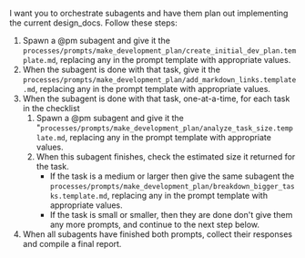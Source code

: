 I want you to orchestrate subagents and have them plan out implementing the current design_docs. Follow these steps:

1. Spawn a @pm subagent and give it the `processes/prompts/make_development_plan/create_initial_dev_plan.template.md`, replacing any <parameters> in the prompt template with appropriate values.
2. When the subagent is done with that task, give it the `processes/prompts/make_development_plan/add_markdown_links.template.md`, replacing any <parameters> in the prompt template with appropriate values.
3. When the subagent is done with that task, one-at-a-time, for each task in the checklist
   1. Spawn a @pm subagent and give it the "`processes/prompts/make_development_plan/analyze_task_size.template.md`, replacing any <parameters> in the prompt template with appropriate values.
   2. When this subagent finishes, check the estimated size it returned for the task.
      - If the task is a medium or larger then give the same subagent the `processes/prompts/make_development_plan/breakdown_bigger_tasks.template.md`, replacing any <parameters> in the prompt template with appropriate values.
      - If the task is small or smaller, then they are done don't give them any more prompts, and continue to the next step below.
4. When all subagents have finished both prompts, collect their responses and compile a final report.
